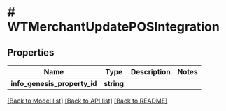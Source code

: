 # # WTMerchantUpdatePOSIntegration

## Properties

Name | Type | Description | Notes
------------ | ------------- | ------------- | -------------
**info_genesis_property_id** | **string** |  |

[[Back to Model list]](../../README.md#models) [[Back to API list]](../../README.md#endpoints) [[Back to README]](../../README.md)

